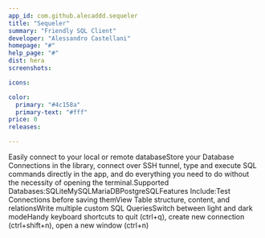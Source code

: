 ```yaml
---
app_id: com.github.alecaddd.sequeler
title: "Sequeler"
summary: "Friendly SQL Client"
developer: "Alessandro Castellani"
homepage: "#"
help_page: "#"
dist: hera
screenshots:

icons:

color:
  primary: "#4c158a"
  primary-text: "#fff"
price: 0
releases:

---
```


Easily connect to your local or remote databaseStore your Database Connections in the library, connect over SSH tunnel, type and execute SQL commands directly in the app, and do everything you need to do without the necessity of opening the terminal.Supported Databases:SQLiteMySQLMariaDBPostgreSQLFeatures Include:Test Connections before saving themView Table structure, content, and relationsWrite multiple custom SQL QueriesSwitch between light and dark modeHandy keyboard shortcuts to quit (ctrl+q), create new connection (ctrl+shift+n), open a new window (ctrl+n)